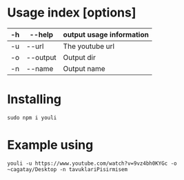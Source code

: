 # Usage index [options]

| -h | --help   | output usage information |
|----|----------|--------------------------|
| -u | --url    | The youtube url          |
| -o | --output | Output dir               |
| -n | --name   | Output name              |


# Installing
```
sudo npm i youli
```

# Example using

```
youli -u https://www.youtube.com/watch?v=9vz4bh0KYGc -o ~cagatay/Desktop -n tavuklariPisirmisem
```
